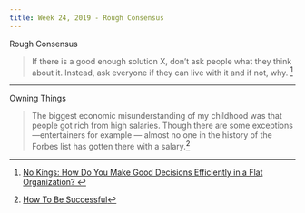 ```yaml
---
title: Week 24, 2019 - Rough Consensus
---
```


Rough Consensus

> If there is a good enough solution X, don’t ask people what they think about it. Instead, ask everyone if they can live with it and if not, why. [^1]

---

Owning Things

> The biggest economic misunderstanding of my childhood was that people got rich from high salaries. Though there are some exceptions —entertainers for example — almost no one in the history of the Forbes list has gotten there with a salary.[^2]



[^1]: [No Kings: How Do You Make Good Decisions Efficiently in a Flat Organization? ](https://doist.com/blog/decision-making-flat-organization/)
[^2]: [How To Be Successful](http://blog.samaltman.com/how-to-be-successful)
